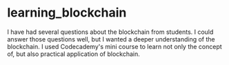 # learning_blockchain
I have had several questions about the blockchain from students. I could answer those questions well, but I wanted a deeper understanding of the blockchain. I used Codecademy's mini course to learn not only the concept of, but also practical application of blockchain.
